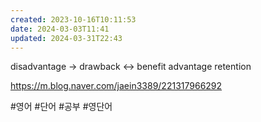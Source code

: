 ```yaml
---
created: 2023-10-16T10:11:53
date: 2024-03-03T11:41
updated: 2024-03-31T22:43
---
```

disadvantage -> drawback <-> benefit
advantage
retention

https://m.blog.naver.com/jaein3389/221317966292

#영어
#단어
#공부
#영단어